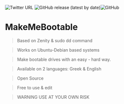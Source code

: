 ![Twitter URL](https://img.shields.io/twitter/url?style=social&url=https%3A%2F%2Ftwitter.com%2FKarapatakis106) ![GitHub release (latest by date)](https://img.shields.io/github/v/release/Karapatakis106/MakeMeBootable)![GitHub](https://img.shields.io/github/license/Karapatakis106/MakeMeBootable)
# MakeMeBootable


> Based on Zenity & sudo dd command

> Works on Ubuntu-Debian based systems

> Make bootable drives with an easy - hard way. 

> Available on 2 languages: Greek & English

> Open Source

> Free to use & edit

> WARNING USE AT YOUR OWN RISK
